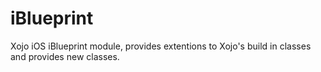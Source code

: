 # iBlueprint
Xojo iOS iBlueprint module, provides extentions to Xojo's build in classes and provides new classes.

